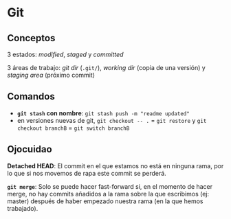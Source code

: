 # Git
## Conceptos
3 estados: *modified*, *staged* y *committed*

3 áreas de trabajo: *git dir* (`.git/`), *working dir* (copia de una versión) y *staging area* (próximo commit)

## Comandos
- **`git stash` con nombre**: `git stash push -m "readme updated"`
- en versiones nuevas de git, `git checkout -- .` = `git restore` y `git checkout branchB` = `git switch branchB`

## Ojocuidao
**Detached HEAD**: El commit en el que estamos no está en ninguna rama, por lo que si nos movemos de rapa este commit se perderá.

**`git merge`**: Solo se puede hacer fast-forward si, en el momento de hacer merge, no hay commits añadidos a la rama sobre la que escribimos (ej: master) después de haber empezado nuestra rama (en la que hemos trabajado).